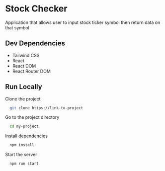 # Stock Checker
Application that allows user to input stock ticker symbol then return data on that symbol



## Dev Dependencies
- Tailwind CSS
- React
- React DOM
- React Router DOM

## Run Locally

Clone the project

```bash
  git clone https://link-to-project
```

Go to the project directory

```bash
  cd my-project
```

Install dependencies

```bash
  npm install
```

Start the server

```bash
  npm run start
``` 
